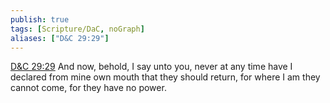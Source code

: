 ```yaml
---
publish: true
tags: [Scripture/DaC, noGraph]
aliases: ["D&C 29:29"]
---
```

[D&C 29:29](https://churchofjesuschrist.org/study/scriptures/dc-testament/dc/29?lang=eng&id=p29#p29) And now, behold, I say unto you, never at any time have I declared from mine own mouth that they should return, for where I am they cannot come, for they have no power.
